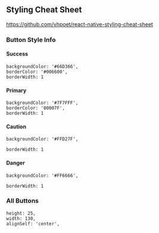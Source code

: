 ## Styling Cheat Sheet

https://github.com/vhpoet/react-native-styling-cheat-sheet

### Button Style Info 

#### Success
	backgroundColor: '#66D366',
	borderColor: '#006600',
	borderWidth: 1

#### Primary
	backgroundColor: '#7F7FFF',
	borderColor: '00007F',
	borderWidth: 1

#### Caution
	backgroundColor: '#FFD27F',

	borderWidth: 1

#### Danger
	backgroundColor: '#FF6666',

	borderWidth: 1

### All Buttons
	height: 25,
	width: 130,
	alignSelf: 'center',